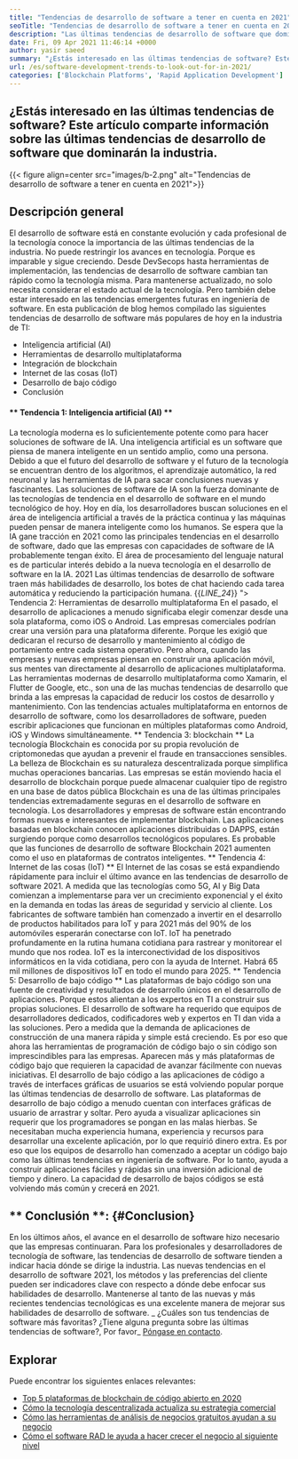 ```yaml
---
title: "Tendencias de desarrollo de software a tener en cuenta en 2021" 
seoTitle: "Tendencias de desarrollo de software a tener en cuenta en 2021" 
description: "Las últimas tendencias de desarrollo de software que dominarán el sector tecnológico incluyen blockchain, inteligencia artificial, sin código y tendencias más novedosas." 
date: Fri, 09 Apr 2021 11:46:14 +0000
author: yasir saeed
summary: "¿Estás interesado en las últimas tendencias de software? Este artículo comparte información sobre las últimas tendencias de desarrollo de software que dominarán la industria." 
url: /es/software-development-trends-to-look-out-for-in-2021/
categories: ['Blockchain Platforms', 'Rapid Application Development']
---
```


## ¿Estás interesado en las últimas tendencias de software? Este artículo comparte información sobre las últimas tendencias de desarrollo de software que dominarán la industria.

{{< figure align=center src="images/b-2.png" alt="Tendencias de desarrollo de software a tener en cuenta en 2021">}}


## **Descripción general**
El desarrollo de software está en constante evolución y cada profesional de la tecnología conoce la importancia de las últimas tendencias de la industria. No puede restringir los avances en tecnología. Porque es imparable y sigue creciendo. Desde DevSecops hasta herramientas de implementación, las tendencias de desarrollo de software cambian tan rápido como la tecnología misma.
Para mantenerse actualizado, no solo necesita considerar el estado actual de la tecnología. Pero también debe estar interesado en las tendencias emergentes futuras en ingeniería de software. En esta publicación de blog hemos compilado las siguientes tendencias de desarrollo de software más populares de hoy en la industria de TI:
  * Inteligencia artificial (AI)
  * Herramientas de desarrollo multiplataforma
  * Integración de blockchain
  * Internet de las cosas (IoT)
  * Desarrollo de bajo código
  * Conclusión

#### ** Tendencia 1: Inteligencia artificial (AI) **
La tecnología moderna es lo suficientemente potente como para hacer soluciones de software de IA. Una inteligencia artificial es un software que piensa de manera inteligente en un sentido amplio, como una persona. Debido a que el futuro del desarrollo de software y el futuro de la tecnología se encuentran dentro de los algoritmos, el aprendizaje automático, la red neuronal y las herramientas de IA para sacar conclusiones nuevas y fascinantes. Las soluciones de software de IA son la fuerza dominante de las tecnologías de tendencia en el desarrollo de software en el mundo tecnológico de hoy.
Hoy en día, los desarrolladores buscan soluciones en el área de inteligencia artificial a través de la práctica continua y las máquinas pueden pensar de manera inteligente como los humanos. Se espera que la IA gane tracción en 2021 como las principales tendencias en el desarrollo de software, dado que las empresas con capacidades de software de IA probablemente tengan éxito. El área de procesamiento del lenguaje natural es de particular interés debido a la nueva tecnología en el desarrollo de software en la IA. 2021 Las últimas tendencias de desarrollo de software traen más habilidades de desarrollo, los botes de chat haciendo cada tarea automática y reduciendo la participación humana.
{{_LINE_24_}}
"> Tendencia 2: Herramientas de desarrollo multiplataforma
En el pasado, el desarrollo de aplicaciones a menudo significaba elegir comenzar desde una sola plataforma, como iOS o Android. Las empresas comerciales podrían crear una versión para una plataforma diferente. Porque les exigió que dedicaran el recurso de desarrollo y mantenimiento al código de portamiento entre cada sistema operativo. Pero ahora, cuando las empresas y nuevas empresas piensan en construir una aplicación móvil, sus mentes van directamente al desarrollo de aplicaciones multiplataforma.
Las herramientas modernas de desarrollo multiplataforma como Xamarin, el Flutter de Google, etc., son una de las muchas tendencias de desarrollo que brinda a las empresas la capacidad de reducir los costos de desarrollo y mantenimiento. Con las tendencias actuales multiplataforma en entornos de desarrollo de software, como los desarrolladores de software, pueden escribir aplicaciones que funcionan en múltiples plataformas como Android, iOS y Windows simultáneamente.
** Tendencia 3: blockchain **
La tecnología Blockchain es conocida por su propia revolución de criptomonedas que ayudan a prevenir el fraude en transacciones sensibles. La belleza de Blockchain es su naturaleza descentralizada porque simplifica muchas operaciones bancarias. Las empresas se están moviendo hacia el desarrollo de blockchain porque puede almacenar cualquier tipo de registro en una base de datos pública
Blockchain es una de las últimas principales tendencias extremadamente seguras en el desarrollo de software en tecnología. Los desarrolladores y empresas de software están encontrando formas nuevas e interesantes de implementar blockchain. Las aplicaciones basadas en blockchain conocen aplicaciones distribuidas o DAPPS, están surgiendo porque como desarrollos tecnológicos populares. Es probable que las funciones de desarrollo de software Blockchain 2021 aumenten como el uso en plataformas de contratos inteligentes.
** Tendencia 4: Internet de las cosas (IoT) **
El Internet de las cosas se está expandiendo rápidamente para incluir el último avance en las tendencias de desarrollo de software 2021. A medida que las tecnologías como 5G, AI y Big Data comienzan a implementarse para ver un crecimiento exponencial y el éxito en la demanda en todas las áreas de seguridad y servicio al cliente. Los fabricantes de software también han comenzado a invertir en el desarrollo de productos habilitados para IoT y para 2021 más del 90% de los automóviles esperarán conectarse con IoT.
IoT ha penetrado profundamente en la rutina humana cotidiana para rastrear y monitorear el mundo que nos rodea. IoT es la interconectividad de los dispositivos informáticos en la vida cotidiana, pero con la ayuda de Internet. Habrá 65 mil millones de dispositivos IoT en todo el mundo para 2025.
** Tendencia 5: Desarrollo de bajo código **
Las plataformas de bajo código son una fuente de creatividad y resultados de desarrollo únicos en el desarrollo de aplicaciones. Porque estos alientan a los expertos en TI a construir sus propias soluciones. El desarrollo de software ha requerido que equipos de desarrolladores dedicados, codificadores web y expertos en TI dan vida a las soluciones. Pero a medida que la demanda de aplicaciones de construcción de una manera rápida y simple está creciendo. Es por eso que ahora las herramientas de programación de código bajo o sin código son imprescindibles para las empresas. Aparecen más y más plataformas de código bajo que requieren la capacidad de avanzar fácilmente con nuevas iniciativas.
El desarrollo de bajo código a las aplicaciones de código a través de interfaces gráficas de usuarios se está volviendo popular porque las últimas tendencias de desarrollo de software. Las plataformas de desarrollo de bajo código a menudo cuentan con interfaces gráficas de usuario de arrastrar y soltar. Pero ayuda a visualizar aplicaciones sin requerir que los programadores se pongan en las malas hierbas. Se necesitaban mucha experiencia humana, experiencia y recursos para desarrollar una excelente aplicación, por lo que requirió dinero extra. Es por eso que los equipos de desarrollo han comenzado a aceptar un código bajo como las últimas tendencias en ingeniería de software. Por lo tanto, ayuda a construir aplicaciones fáciles y rápidas sin una inversión adicional de tiempo y dinero. La capacidad de desarrollo de bajos códigos se está volviendo más común y crecerá en 2021.

## ** Conclusión **: {#Conclusion}
En los últimos años, el avance en el desarrollo de software hizo necesario que las empresas continuaran. Para los profesionales y desarrolladores de tecnología de software, las tendencias de desarrollo de software tienden a indicar hacia dónde se dirige la industria. Las nuevas tendencias en el desarrollo de software 2021, los métodos y las preferencias del cliente pueden ser indicadores clave con respecto a dónde debe enfocar sus habilidades de desarrollo. Mantenerse al tanto de las nuevas y más recientes tendencias tecnológicas es una excelente manera de mejorar sus habilidades de desarrollo de software.
_ ¿Cuáles son tus tendencias de software más favoritas? ¿Tiene alguna pregunta sobre las últimas tendencias de software?, Por favor_ [Póngase en contacto][1].

## Explorar
Puede encontrar los siguientes enlaces relevantes:
  * [Top 5 plataformas de blockchain de código abierto en 2020][2]
  * [Cómo la tecnología descentralizada actualiza su estrategia comercial][3]
  * [Cómo las herramientas de análisis de negocios gratuitos ayudan a su negocio][4]
  * [Cómo el software RAD le ayuda a hacer crecer el negocio al siguiente nivel][5]

  
[1]: mailto:yasir.saeed@aspose.com
[2]: https://blog.containerize.com/blockchain-platforms/top-5-open-source-blockchain-platforms-in-2020/
[3]: https://blog.containerize.com/2020/11/27/how-decentralized-technology-upgrades-your-business-strategy/
[4]: https://blog.containerize.com/2021/03/12/how-free-business-analytics-tools-assist-your-business/
[5]: https://blog.containerize.com/rapid-application-development/rapid-application-development-software-for-business-rad/
